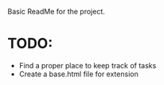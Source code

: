 Basic ReadMe for the project.

TODO:
====

- Find a proper place to keep track of tasks
- Create a base.html file for extension
